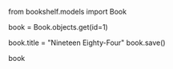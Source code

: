  from bookshelf.models import Book

book = Book.objects.get(id=1)

book.title = "Nineteen Eighty-Four"
book.save()

book
